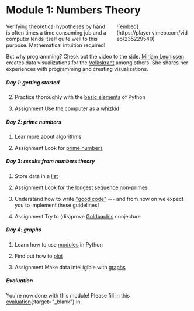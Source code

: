 # Module 1: Numbers Theory

<div class="pull-right" style="width: 40%; float:right; margin-left: 2em;">
![embed](https://player.vimeo.com/video/235229540)
</div>

Verifying theoretical hypotheses by hand is often times a time consuming job and a computer lends itself quite well to this purpose. Mathematical intuition required!

But why programming? Check out the video to the side. [Mirjam Leunissen](http://www.dutchdatadesign.nl) creates data visualizations for the [Volkskrant](https://www.volkskrant.nl/kijkverder/2015/klimaatkennis/) among others. She shares her experiences with programming and creating visualizations.

##### Day 1: getting started

2. Practice thoroughly with the [basic elements](/python/basics) of Python

3. <span class="badge badge-primary">Assignment</span> Use the computer as a [whizkid](/numbers/whizkid)

##### Day 2: prime numbers

1. Lear more about [algorithms](/python/algorithms)

3. <span class="badge badge-primary">Assignment</span> Look for [prime numbers](/numbers/primes)

##### Day 3: results from numbers theory

1. Store data in a [list](/python/lists)

2. <span class="badge badge-primary">Assignment</span> Look for the [longest sequence non-primes](/numbers/sequence)

3. Understand how to write ["good code"](/reference/styleguide) --- and from now on we expect you to implement these guidelines!

4. <span class="badge badge-primary">Assignment</span> Try to (dis)prove [Goldbach's](/numbers/goldbach) conjecture

##### Day 4: graphs

1. Learn how to use [modules](/python/modules) in Python

2. Find out how to [plot](/resources/plot)

3. <span class="badge badge-primary">Assignment</span> Make data intelligible with [graphs](/numbers/graphs)

##### Evaluation

You're now done with this module! Please fill in this [evaluation](https://goo.gl/forms/gwRSgA3bBnpcAkME2){:target="_blank"} in.
